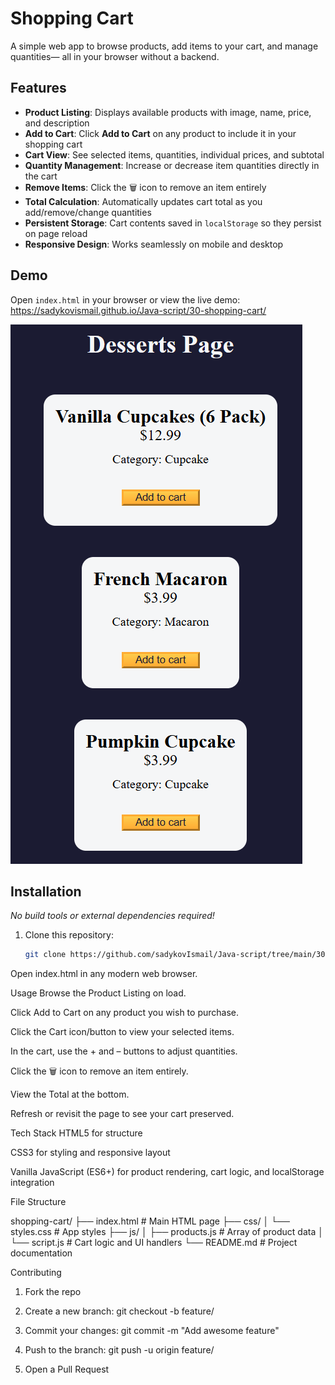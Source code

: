 # Shopping Cart

A simple web app to browse products, add items to your cart, and manage quantities— all in your browser without a backend.

## Features

- **Product Listing**: Displays available products with image, name, price, and description  
- **Add to Cart**: Click **Add to Cart** on any product to include it in your shopping cart  
- **Cart View**: See selected items, quantities, individual prices, and subtotal  
- **Quantity Management**: Increase or decrease item quantities directly in the cart  
- **Remove Items**: Click the 🗑️ icon to remove an item entirely  
- **Total Calculation**: Automatically updates cart total as you add/remove/change quantities  
- **Persistent Storage**: Cart contents saved in `localStorage` so they persist on page reload  
- **Responsive Design**: Works seamlessly on mobile and desktop  

## Demo

Open `index.html` in your browser or view the live demo:  
<https://sadykovismail.github.io/Java-script/30-shopping-cart/>

![Screenshot of the Shopping Cart app](./screenshot.png)

## Installation

_No build tools or external dependencies required!_

1. Clone this repository:  
   ```bash
   git clone https://github.com/sadykovIsmail/Java-script/tree/main/30-shopping-cart
Open index.html in any modern web browser.

Usage
Browse the Product Listing on load.

Click Add to Cart on any product you wish to purchase.

Click the Cart icon/button to view your selected items.

In the cart, use the + and – buttons to adjust quantities.

Click the 🗑️ icon to remove an item entirely.

View the Total at the bottom.

Refresh or revisit the page to see your cart preserved.

Tech Stack
HTML5 for structure

CSS3 for styling and responsive layout

Vanilla JavaScript (ES6+) for product rendering, cart logic, and localStorage integration

File Structure

shopping-cart/
├── index.html           # Main HTML page
├── css/
│   └── styles.css       # App styles
├── js/
│   ├── products.js      # Array of product data
│   └── script.js           # Cart logic and UI handlers
└── README.md            # Project documentation

Contributing
1) Fork the repo

2) Create a new branch:
git checkout -b feature/<your-branch-name>

3) Commit your changes:
git commit -m "Add awesome feature"

4) Push to the branch:
git push -u origin feature/<your-branch-name>

5) Open a Pull Request